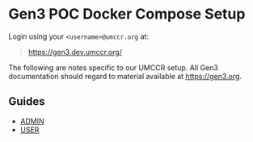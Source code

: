 # Gen3 POC Docker Compose Setup

Login using your `<username>@umccr.org` at:

> https://gen3.dev.umccr.org/

The following are notes specific to our UMCCR setup. All Gen3 documentation should regard to material available at https://gen3.org.

## Guides

- [ADMIN](ADMIN.md)
- [USER](USER.md)
